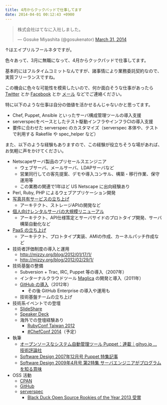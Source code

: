 ```yaml
---
title: 4月からクックパッドで仕事してます
date: 2014-04-01 00:12:43 +0900
---
```


<blockquote class="twitter-tweet" lang="en"><p>株式会社はてなに入社しました。</p>&mdash; Gosuke Miyashita (@gosukenator) <a href="https://twitter.com/gosukenator/statuses/450665235200753665">March 31, 2014</a></blockquote>
<script async src="//platform.twitter.com/widgets.js" charset="utf-8"></script>

↑はエイプリルフールネタですが。

色々あって、3月に無職になって、4月からクックパッドで仕事してます。

基本的にはフルタイムコミットなんですが、諸事情により業務委託契約なので、実質フリーランスですね。

この機会に色々な可能性を模索したいので、何か面白そうな仕事があったら [Twitter](https://twitter.com/gosukenator) とか [Facebook](https://www.facebook.com/gosukenator) とか [メール](mailto:gosukenator@gmail.com) などでご連絡ください。

特に以下のような仕事は自分の価値を活かせるんじゃないかと思ってます。

* Chef, Puppet, Ansible といったサーバ構成管理ツールの導入支援
* serverspecをベースとしたテスト駆動インフラやインフラCIの導入支援
* 要件に合わせた serverspec のカスタマイズ（serverspec 本体や、テストで利用する Rakefile や spec_helper など）

また、以下のような経験もありますので、この経験が役立ちそうな場があれば、お気軽に声をかけてください。

* Netscapeサーバ製品のプリセールスエンジニア
  * ウェブサーバ、メールサーバ、LDAPサーバなど
  * 営業同行しての客先提案、デモや導入コンサル、構築・移行作業、保守運用等
  * この業務の関連で1年ほど US Netscape に出向経験あり
* Perl, Ruby, PHP によるウェブアプリケーション開発
* [写真共有サービスの立ち上げ](http://www.slideshare.net/mizzy/2008-30days-album-presentation)
  * アーキテクト、ストレージAPIの開発など
* [個人向けレンタルサーバの大規模リニューアル](http://japan.cnet.com/extra/paperboy_0907/story/0,3800098768,20394957,00.htm)
  * アーキテクト、API仕様策定とサーバサイドのプロトタイプ開発、サーバ構築自動化など
* [PaaS の立ち上げ](http://www.slideshare.net/mizzy/inside-sqales-backend-at-rubyconf-taiwan-2012)
  * アーキテクト、プロトタイプ実装、AMIの作成、カーネルパッチ作成など
* 技術者評価制度の導入と運用
  * http://mizzy.org/blog/2012/01/17/1/
  * http://mizzy.org/blog/2012/02/29/1/
* 技術基盤の整備
   * Subversion + Trac, IRC, Puppet 等の導入（2007年）
   * インターナルクラウドツール [Maglica](http://www.slideshare.net/mizzy/maglica-techkayac) の開発と導入（2011年）
   * [GitHub の導入](http://mizzy.org/blog/2012/11/02/1/)（2012年）
      * その後 GitHub Enterprise の導入や運用も
   * 技術基盤チームの立ち上げ
* 技術系イベントでの登壇
   * [SlideShare](http://www.slideshare.net/mizzy)
   * [Speaker Deck](https://speakerdeck.com/mizzy)
   * 海外での登壇経験あり
      * [RubyConf Taiwan 2012](http://vimeo.com/groups/rubytw/videos/57571819)
      * [#ChefConf 2014](http://chefconf2014.busyconf.com/schedule#activity_52d53866080f0e0010000242)（予定）
* 執筆
  * [オープンソースなシステム自動管理ツール Puppet：連載｜gihyo.jp … 技術評論社](http://gihyo.jp/admin/serial/01/puppet)
  * [Software Design 2007年12月号 Puppet 特集記事](http://gihyo.jp/magazine/SD/archive/2007/200712)
  * [Software Design 2009年4月号 第2特集 サーバエンジニアがプログラムを知る意味](http://gihyo.jp/magazine/SD/archive/2009/200904)
* OSS 活動
   * [CPAN](https://metacpan.org/author/MIZZY)
   * [GitHub](http://github.com/mizzy)
   * [serverspec](http://serverspec.org/)
      * [Black Duck Open Source Rookies of the Year 2013 受賞](http://sourceforge.jp/magazine/14/01/29/190000)
